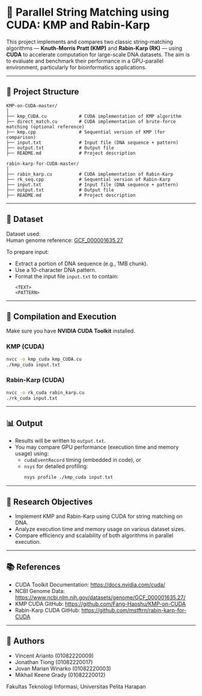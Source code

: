 
# 🔬 Parallel String Matching using CUDA: KMP and Rabin-Karp

This project implements and compares two classic string-matching algorithms — **Knuth-Morris Pratt (KMP)** and **Rabin-Karp (RK)** — using **CUDA** to accelerate computation for large-scale DNA datasets. The aim is to evaluate and benchmark their performance in a GPU-parallel environment, particularly for bioinformatics applications.

---

## 📁 Project Structure

```
KMP-on-CUDA-master/
│
├── kmp_CUDA.cu            # CUDA implementation of KMP algorithm
├── direct_match.cu        # CUDA implementation of brute-force matching (optional reference)
├── kmp.cpp                # Sequential version of KMP (for comparison)
├── input.txt              # Input file (DNA sequence + pattern)
├── output.txt             # Output file
├── README.md              # Project description
```

```
rabin-karp-for-CUDA-master/
│
├── rabin_karp.cu          # CUDA implementation of Rabin-Karp
├── rk_seq.cpp             # Sequential version of Rabin-Karp
├── input.txt              # Input file (DNA sequence + pattern)
├── output.txt             # Output file
├── README.md              # Project description
```

---

## 🧬 Dataset

Dataset used:  
Human genome reference: [GCF_000001635.27](https://www.ncbi.nlm.nih.gov/datasets/genome/GCF_000001635.27/)

To prepare input:
- Extract a portion of DNA sequence (e.g., 1MB chunk).
- Use a 10-character DNA pattern.
- Format the input file `input.txt` to contain:
  ```
  <TEXT>
  <PATTERN>
  ```

---

## 🚀 Compilation and Execution

Make sure you have **NVIDIA CUDA Toolkit** installed.

### KMP (CUDA)
```bash
nvcc -o kmp_cuda kmp_CUDA.cu
./kmp_cuda input.txt
```

### Rabin-Karp (CUDA)
```bash
nvcc -o rk_cuda rabin_karp.cu
./rk_cuda input.txt
```

---

## 📊 Output

- Results will be written to `output.txt`.
- You may compare GPU performance (execution time and memory usage) using:
  - `cudaEventRecord` timing (embedded in code), or
  - `nsys` for detailed profiling:
    ```bash
    nsys profile ./kmp_cuda input.txt
    ```

---

## 🎯 Research Objectives

- Implement KMP and Rabin-Karp using CUDA for string matching on DNA.
- Analyze execution time and memory usage on various dataset sizes.
- Compare efficiency and scalability of both algorithms in parallel execution.

---

## 📚 References

- CUDA Toolkit Documentation: https://docs.nvidia.com/cuda/
- NCBI Genome Data: https://www.ncbi.nlm.nih.gov/datasets/genome/GCF_000001635.27/
- KMP CUDA GitHub: https://github.com/Fang-Haoshu/KMP-on-CUDA
- Rabin-Karp CUDA GitHub: https://github.com/mstftrn/rabin-karp-for-CUDA

---

## 🧠 Authors

- Vincent Arianto (01082220009)
- Jonathan Tiong (01082220017)
- Jovan Marian Winarko (01082220003)
- Mikhail Keene Grady (01082220012)

Fakultas Teknologi Informasi, Universitas Pelita Harapan
